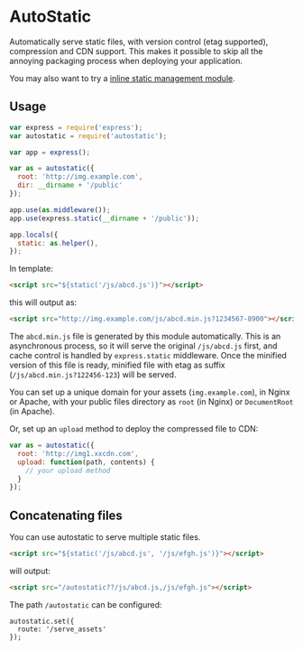 # AutoStatic

Automatically serve static files, with version control (etag supported), compression and CDN support. This makes it possible to skip all the annoying packaging process when deploying your application.

You may also want to try a [inline static management module](https://github.com/ktmud/express-istatic).

## Usage

```javascript
var express = require('express');
var autostatic = require('autostatic');

var app = express();

var as = autostatic({
  root: 'http://img.example.com',
  dir: __dirname + '/public'
});

app.use(as.middleware());
app.use(express.static(__dirname + '/public'));

app.locals({
  static: as.helper(),
});
```
In template:

```html
<script src="${static('/js/abcd.js')}"></script>
```

this will output as:

```html
<script src="http://img.example.com/js/abcd.min.js?1234567-8900"></script>
```

The `abcd.min.js` file is generated by this module automatically. This is an asynchronous process, so it will
serve the original `/js/abcd.js` first, and cache control is handled by `express.static` middleware. Once the
minified version of this file is ready, minified file with etag as suffix (`/js/abcd.min.js?122456-123`) will
be served.

You can set up a unique domain for your assets (`img.example.com`), in Nginx or Apache,
with your public files directory as `root` (in Nginx) or `DocumentRoot` (in Apache).

Or, set up an `upload` method to deploy the compressed file to CDN:

```javascript
var as = autostatic({
  root: 'http://img1.xxcdn.com',
  upload: function(path, contents) {
    // your upload method
  }
});
```

## Concatenating files

You can use autostatic to serve multiple static files.

```html
<script src="${static('/js/abcd.js', '/js/efgh.js')}"></script>
```

will output:

```html
<script src="/autostatic??/js/abcd.js,/js/efgh.js"></script>
```

The path `/autostatic`  can be configured:

```
autostatic.set({
  route: '/serve_assets'
});
